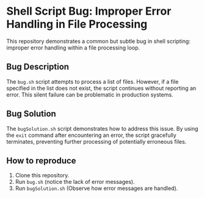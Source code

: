 # Shell Script Bug: Improper Error Handling in File Processing

This repository demonstrates a common but subtle bug in shell scripting: improper error handling within a file processing loop.

## Bug Description

The `bug.sh` script attempts to process a list of files.  However, if a file specified in the list does not exist, the script continues without reporting an error. This silent failure can be problematic in production systems.

## Bug Solution

The `bugSolution.sh` script demonstrates how to address this issue. By using the `exit` command after encountering an error, the script gracefully terminates, preventing further processing of potentially erroneous files.

## How to reproduce

1. Clone this repository.
2. Run `bug.sh` (notice the lack of error messages).
3. Run `bugSolution.sh` (Observe how error messages are handled).